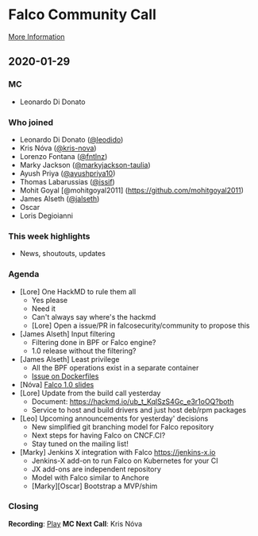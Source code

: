 # Falco Community Call

[More Information](https://github.com/falcosecurity/community)

## 2020-01-29

### MC

- Leonardo Di Donato

### Who joined

- Leonardo Di Donato ([@leodido](https://github.com/leodido))
- Kris Nóva ([@kris-nova](https://github.com/kris-nova))
- Lorenzo Fontana ([@fntlnz](https://github.com/fntlnz))
- Marky Jackson ([@markyjackson-taulia](https://github.com/markyjackson-taulia))
- Ayush Priya ([@ayushpriya10](https:github.com/ayushpriya10))
- Thomas Labarussias ([@issif](https:github.com/issif))
- Mohit Goyal [@mohitgoyal2011] (https://github.com/mohitgoyal2011)
- James Alseth ([@jalseth](https://github.com/jalseth))
- Oscar
- Loris Degioianni

### This week highlights

- News, shoutouts, updates

### Agenda

- [Lore] One HackMD to rule them all
    -  Yes please
    -  Need it
    -  Can't always say where's the hackmd
    -  [Lore] Open a issue/PR in falcosecurity/community to propose this
- [James Alseth] Input filtering
    - Filtering done in BPF or Falco engine?
    - 1.0 release without the filtering?
- [James Alseth] Least privilege
    - All the BPF operations exist in a separate container
    - [Issue on Dockerfiles](https://github.com/falcosecurity/falco/issues/1019)
- [Nóva] [Falco 1.0 slides](https://docs.google.com/presentation/d/1LqokBheEHvh4f8jk1TXd5OkyMmRnOxNkcf22ihT1BsI/edit)
- [Lore] Update from the build call yesterday
    - Document: https://hackmd.io/ub_t_KqlSzS4Gc_e3r1oOQ?both
    - Service to host and build drivers and just host deb/rpm packages
- [Leo] Upcoming announcements for yesterday' decisions
    - New simplified git branching model for Falco repository
    - Next steps for having Falco on CNCF.CI?
    - Stay tuned on the mailing list!
- [Marky] Jenkins X integration with Falco https://jenkins-x.io
    - Jenkins-X add-on to run Falco on Kubernetes for your CI
    - JX add-ons are independent repository
    - Model with Falco similar to Anchore
    - [Marky][Oscar] Bootstrap a MVP/shim

### Closing

**Recording**: [Play](https://www.youtube.com/channel/...)
**MC Next Call**: Kris Nóva